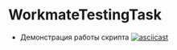 # WorkmateTestingTask

* Демонстрация работы скрипта
[![asciicast](https://asciinema.org/a/Ndpyx4pub2gcwsknfyXKaHVqy.svg)](https://asciinema.org/a/Ndpyx4pub2gcwsknfyXKaHVqy)
